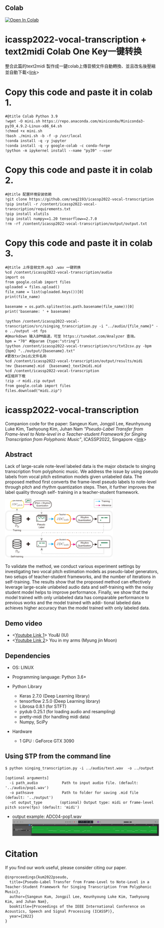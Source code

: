 ## Colab
<a target="_blank" href="https://colab.research.google.com/github/Pluseen/icassp2022-vocal-transcription/blob/main/One_Key_Colab.ipynb">
  <img src="https://colab.research.google.com/assets/colab-badge.svg" alt="Open In Colab"/>
</a>


# icassp2022-vocal-transcription + text2midi Colab One Key一键转换
整合此篇的text2midi 製作成一鍵colab上傳音頻文件自動轉換、並且改名後壓縮並自動下載<[link](https://www.bilibili.com/video/BV1iF411F7zq/)>

# Copy this code and paste it in colab 1.
```
#@title Colab Python 3.9
!wget -O mini.sh https://repo.anaconda.com/miniconda/Miniconda3-py39_4.9.2-Linux-x86_64.sh
!chmod +x mini.sh
!bash ./mini.sh -b -f -p /usr/local
!conda install -q -y jupyter
!conda install -q -y google-colab -c conda-forge
!python -m ipykernel install --name "py39" --user
```
# Copy this code and paste it in colab 2.
```
#@title 配置环境安装依赖
!git clone https://github.com/seq2193/icassp2022-vocal-transcription
!pip install -r /content/icassp2022-vocal-transcription/requirements.txt
!pip install xlutils
!pip install numpy==1.20 tensorflow==2.7.0
!rm -rf /content/icassp2022-vocal-transcription/output/output.txt
```

# Copy this code and paste it in colab 3.
```
#@title 上传音频文件.mp3 .wav 一键转换
%cd /content/icassp2022-vocal-transcription/audio
import os
from google.colab import files
uploaded = files.upload()
file_name = list(uploaded.keys())[0]
print(file_name)

basename = os.path.splitext(os.path.basename(file_name))[0]
print('basename: ' + basename)

!python /content/icassp2022-vocal-transcription/src/singing_transcription.py -i "../audio/{file_name}" -o ../output -ot fps
#@markdown 输入BPM曲速，可至 https://tunebat.com/Analyzer 查询。
bpm = "70" #@param {type:"string"}
!python /content/icassp2022-vocal-transcription/src/txt2csv.py -bpm {bpm} "../output/{basename}.txt"
#更改txr2midi文件名称
%cd /content/icassp2022-vocal-transcription/output/results/midi
!mv {basename}.mid  {basename}_text2midi.mid
%cd /content/icassp2022-vocal-transcription
#压缩并下载
!zip -r midi.zip output 
from google.colab import files
files.download("midi.zip")
```

# icassp2022-vocal-transcription
Companion code for the paper:
Sangeun Kum, Jongpil Lee, Keunhyoung Luke Kim, Taehyoung Kim, Juhan Nam *"Pseudo-Label Transfer from Frame-level to Note-level in a Teacher-student Framework for Singing Transcription from Polyphonic Music"*, ICASSP2022, Singapore <[link](https://ieeexplore.ieee.org/document/9747147)>


## Abstract

Lack of large-scale note-level labeled data is the major obstacle to singing transcription from polyphonic music. We address the issue by using pseudo labels from vocal pitch estimation models given unlabeled data. The proposed method first converts the frame-level pseudo labels to note-level through pitch and rhythm quantization steps. Then, it further improves the label quality through self- training in a teacher-student framework. 

<img src="./img/ICASSP2022-fig1-2.png" width="70%">

To validate the method, we conduct various experiment settings by investigating two vocal pitch estimation models as pseudo-label generators, two setups of teacher-student frameworks, and the number of iterations in self-training. The results show that the proposed method can effectively leverage large-scale unlabeled audio data and self-training with the noisy student model helps to improve performance. Finally, we show that the model trained with only unlabeled data has comparable performance to previous works and the model trained with addi- tional labeled data achieves higher accuracy than the model trained with only labeled data.

## Demo video
- <[Youtube Link 1](https://www.youtube.com/watch?v=wlD-GAGuj0M "Demo 1: Singing transcription from polpyphonic music")> You&I (IU) 
- <[Youtube Link 2](https://youtu.be/iitOC4vuC8U "Demo 2: Singing transcription from polpyphonic music")> You in my arms (Myung jin Moon)


## Dependencies

- OS: LINUX 
- Programming language: Python 3.6+
- Python Library 
  - Keras 2.7.0 (Deep Learning library)
  - tensorflow 2.5.0 (Deep Learning library)
  - Librosa 0.8.1 (for STFT)  
  - pydub 0.25.1 (for loading audio and resampling)
  - pretty-midi (for handling midi data)
  - Numpy, SciPy

- Hardware
  - 1 GPU : GeForce GTX 3090


## Using STP from the command line
``` 
$ python singing_transcription.py -i ../audio/test.wav  -o ../output

[optional arguments]
  -i path_audio           Path to input audio file. (default: '../audio/pop1.wav')
  -o pathsave             Path to folder for saving .mid file (default: '../output')
  -ot output_type        (optional) Output type: midi or frame-level pitch score(fps) (default: 'midi')
```
- output example: ADC04-pop1.wav
  <img src="./img/example_pop1_midi.png" width="100%">
# Citation
If you find our work useful, please consider citing our paper.

``` 
@inproceedings{kum2022pseudo,
  title={Pseudo-Label Transfer from Frame-Level to Note-Level in a Teacher-Student Framework for Singing Transcription from Polyphonic Music},
  author={Sangeun Kum, Jongpil Lee, Keunhyoung Luke Kim, Taehyoung Kim, and Juhan Nam},
  booktitle={Proceedings of the IEEE International Conference on Acoustics, Speech and Signal Processing (ICASSP)},
  year={2022}
}
``` 
